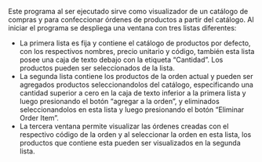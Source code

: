 Este programa al ser ejecutado sirve como visualizador de un catálogo de compras y para confeccionar órdenes de productos a partir del catálogo.
Al iniciar el programa se despliega una ventana con tres listas diferentes:
- La primera lista es fija y contiene el catálogo de productos por defecto, con los respectivos nombres, precio unitario y código, también esta lista posee una caja de texto debajo con la etiqueta “Cantidad”. Los productos pueden ser seleccionados de la lista.
- La segunda lista contiene los productos de la orden actual y pueden ser agregados productos seleccionandolos del catálogo, especificando una cantidad superior a cero en la caja de texto inferior a la primera lista y luego presionando el botón “agregar a la orden”, y eliminados seleccionandolos en esta lista y luego presionando el botón “Eliminar Order Item”.
- La tercera ventana permite visualizar las órdenes creadas con el respectivo código de la orden y al seleccionar la orden en esta lista, los productos que contiene esta pueden ser visualizados en la segunda lista.
